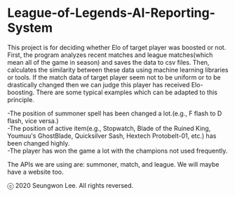 # League-of-Legends-AI-Reporting-System

This project is for deciding whether Elo of target player was boosted or not. First, the program analyzes recent matches and league matches(which mean all of the game in season) and saves the data to csv files. Then, calculates the similarity between these data using machine learning libraries or tools. If the match data of target player seem not to be uniform or to be drastically changed then we can judge this player has received Elo-boosting. There are some typical examples which can be adapted to this principle.

-The position of summoner spell has been changed a lot.(e.g., F flash to D flash, vice versa.)   
-The position of active item(e.g., Stopwatch, Blade of the Ruined King, Youmuu's GhostBlade, Quicksilver Sash, Hextech Protobelt-01, etc.) has been changed highly.   
-The player has won the game a lot with the champions not used frequently.   

The APIs we are using are: summoner, match, and league. We will maybe have a website too.

ⓒ 2020 Seungwon Lee. All rights reversed.

